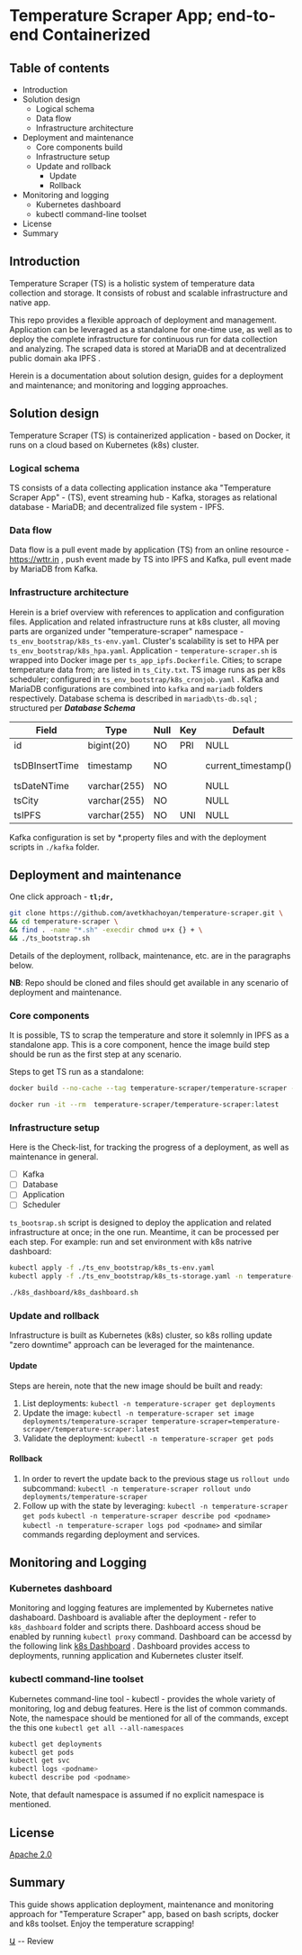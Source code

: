 # Temperature Scraper App; end-to-end Containerized

## Table of contents
- Introduction
- Solution design
    - Logical schema
    - Data flow
    - Infrastructure architecture
- Deployment and maintenance
    - Core components build
    - Infrastructure setup
    - Update and rollback
        - Update
        - Rollback
- Monitoring and logging
    - Kubernetes dashboard
    - kubectl command-line toolset
- License
- Summary

## Introduction
Temperature Scraper (TS) is a holistic system of temperature data collection and storage. It consists of robust and scalable infrastructure and native app.

This repo provides a flexible approach of deployment and management. Application can be leveraged as a standalone for one-time use, as well as to deploy the complete infrastructure for continuous run for data collection and analyzing. The scraped data is stored at MariaDB and at decentralized public domain aka IPFS .

Herein is a documentation about solution design, guides for a deployment and maintenance; and monitoring and logging approaches.

## Solution design
Temperature Scraper (TS) is containerized application - based on Docker, it runs on a cloud based on Kubernetes (k8s) cluster.

### Logical schema
TS consists of a data collecting application instance aka \"Temperature Scraper App\" \- \(TS\), event streaming hub - Kafka, storages as relational database - MariaDB; and decentralized file system - IPFS. 

### Data flow
Data flow is a pull event made by application (TS) from an online resource - <https://wttr.in> , push event made by TS into IPFS and Kafka, pull event made by MariaDB from Kafka.

### Infrastructure architecture
Herein is a brief overview with references to application and configuration files. 
Application and related infrastructure runs at k8s cluster, all moving parts are organized under "temperature-scraper" namespace - `ts_env_bootstrap/k8s_ts-env.yaml`. Cluster's scalability is set to HPA per `ts_env_bootstrap/k8s_hpa.yaml`. Application - `temperature-scraper.sh` is wrapped into Docker image per `ts_app_ipfs.Dockerfile`. Cities; to scrape temperature data from; are listed in `ts_City.txt`. TS image runs as per k8s scheduler; configured in `ts_env_bootstrap/k8s_cronjob.yaml` . Kafka and MariaDB configurations are combined into `kafka` and `mariadb` folders respectively. Database schema is described in `mariadb\ts-db.sql` ; structured per ***Database Schema***

| Field          | Type         | Null | Key | Default             | Extra                         |
|----------------|--------------|------|-----|---------------------|-------------------------------|
| id             | bigint(20)   | NO   | PRI | NULL                | auto_increment                |
| tsDBInsertTime | timestamp    | NO   |     | current_timestamp() | on update current_timestamp() |
| tsDateNTime    | varchar(255) | NO   |     | NULL                |                               |
| tsCity         | varchar(255) | NO   |     | NULL                |                               |
| tsIPFS         | varchar(255) | NO   | UNI | NULL                |                               |

Kafka configuration is set by *.property files and with the deployment scripts in `./kafka` folder.


## Deployment and maintenance
One click approach - **`tl;dr,`**
```bash
git clone https://github.com/avetkhachoyan/temperature-scraper.git \
&& cd temperature-scraper \
&& find . -name "*.sh" -execdir chmod u+x {} + \
&& ./ts_bootstrap.sh
```
Details of the deployment, rollback, maintenance, etc. are in the paragraphs below.

**NB**\: Repo should be cloned and files should get available in any scenario of deployment and maintenance.

### Core components
It is possible, TS to scrap the temperature and store it solemnly in IPFS as a standalone app. This is a core component, hence the image build step should be run as the first step at any scenario.

Steps to get TS run as a standalone:
```bash 
docker build --no-cache --tag temperature-scraper/temperature-scraper -f ./ts_env_bootstrap/ts_app_ipfs.Dockerfile .

docker run -it --rm  temperature-scraper/temperature-scraper:latest
``` 

### Infrastructure setup
Here is the Check-list, for tracking the progress of a deployment, as well as maintenance in general.

- [ ] Kafka
- [ ] Database
- [ ] Application
- [ ] Scheduler

`ts_bootsrap.sh` script is designed to deploy the application and related infrastructure at once; in the one run. Meantime, it can be processed per each step. For example: run and set environment with k8s natrive dashboard:
```bash 
kubectl apply -f ./ts_env_bootstrap/k8s_ts-env.yaml
kubectl apply -f ./ts_env_bootstrap/k8s_ts-storage.yaml -n temperature-scraper

./k8s_dashboard/k8s_dashboard.sh
```

### Update and rollback
Infrastructure is built as Kubernetes (k8s) cluster, so k8s rolling update "zero downtime" approach can be leveraged for the maintenance.

#### Update
Steps are herein, note that the new image should be built and ready:

1. List deployments: 
`kubectl -n temperature-scraper get deployments`
2. Update the image: 
`kubectl -n temperature-scraper set image deployments/temperature-scraper temperature-scraper=temperature-scraper/temperature-scraper:latest`
3. Validate the deployment: 
`kubectl -n temperature-scraper get pods`

#### Rollback
1. In order to revert the update back to the previous stage us `rollout undo` subcommand:
`kubectl -n temperature-scraper rollout undo deployments/temperature-scraper` 
2. Follow up with the state by leveraging:
 `kubectl -n temperature-scraper get pods`
 `kubectl -n temperature-scraper describe pod <podname>`
 `kubectl -n temperature-scraper logs pod <podname>`
 and similar commands regarding deployment and services.

## Monitoring and Logging 
### Kubernetes dashboard
Monitoring and logging features are implemented by Kubernetes native dashaboard. Dashboard is avaliable after the deployment - refer to `k8s_dashboard` folder and scripts there.  Dashboard access shoud be enabled by running `kubectl proxy` command. Dashboard can be accessd by the following link [k8s Dashboard](http://localhost:8001/api/v1/namespaces/kubernetes-dashboard/services/https:kubernetes-dashboard:/proxy/) . Dashboard provides access to deployments, running application and Kubernetes cluster itself.

### kubectl command-line toolset
Kubernetes command-line tool - kubectl - provides the whole variety of monitoring, log and debug features. Here is the list of common commands. Note, the namespace should be mentioned for all of the commands, except the this one `kubectl get all --all-namespaces`
```bash
kubectl get deployments
kubectl get pods
kubectl get svc
kubectl logs <podname>
kubectl describe pod <podname>
```
Note, that default namespace is assumed if no explicit namespace is mentioned.

## License
[Apache 2.0](https://www.apache.org/licenses/LICENSE-2.0)

## Summary
This guide shows application deployment, maintenance and monitoring approach for "Temperature Scraper" app, based on bash scripts, docker and k8s toolset.
Enjoy the temperature scrapping!

[Ա](https://khachoyan.com) -- Review
